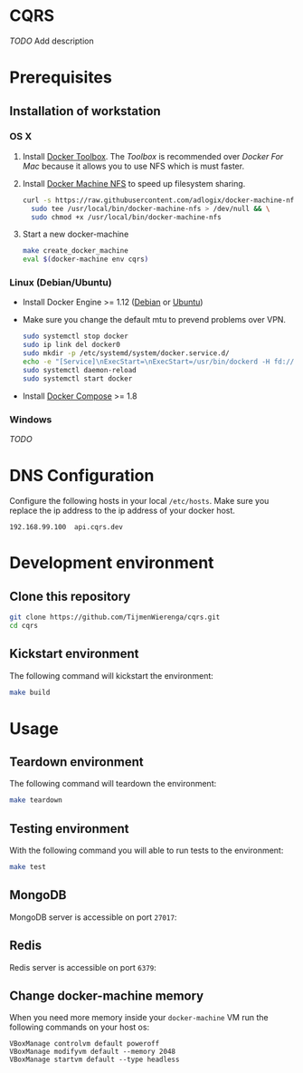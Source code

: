 CQRS
======================

*TODO* Add description

Prerequisites
=============

Installation of workstation
---------------------------

### OS X

1. Install [Docker Toolbox](https://www.docker.com/products/docker-toolbox).
The *Toolbox* is recommended over *Docker For Mac* because it allows you to use NFS which is must faster.

2. Install [Docker Machine NFS](https://github.com/adlogix/docker-machine-nfs) to speed up filesystem sharing.

    ```bash
    curl -s https://raw.githubusercontent.com/adlogix/docker-machine-nfs/master/docker-machine-nfs.sh |
      sudo tee /usr/local/bin/docker-machine-nfs > /dev/null && \
      sudo chmod +x /usr/local/bin/docker-machine-nfs
    ```

3. Start a new docker-machine

    ```bash
    make create_docker_machine
    eval $(docker-machine env cqrs)
    ```

### Linux (Debian/Ubuntu)

* Install Docker Engine >= 1.12 ([Debian](https://docs.docker.com/engine/installation/debian/) or [Ubuntu](https://docs.docker.com/engine/installation/ubuntulinux/))

* Make sure you change the default mtu to prevend problems over VPN.

    ```bash
    sudo systemctl stop docker
    sudo ip link del docker0
    sudo mkdir -p /etc/systemd/system/docker.service.d/
    echo -e "[Service]\nExecStart=\nExecStart=/usr/bin/dockerd -H fd:// --mtu 1024" | sudo tee /etc/systemd/system/docker.service.d/mtu.conf
    sudo systemctl daemon-reload
    sudo systemctl start docker
    ```

* Install [Docker Compose](https://docs.docker.com/compose/install/) >= 1.8

### Windows

*TODO*



DNS Configuration
=================

Configure the following hosts in your local `/etc/hosts`.
Make sure you replace the ip address to the ip address of your docker host.

```
192.168.99.100  api.cqrs.dev
```


Development environment
=======================

Clone this repository
---------------------

```bash
git clone https://github.com/TijmenWierenga/cqrs.git
cd cqrs
```

Kickstart environment
---------------------------------------

The following command will kickstart the environment:

```bash
make build
```


Usage
=====

Teardown environment
-------------------

The following command will teardown the environment:

```bash
make teardown
```

Testing environment
-------------------

With the following command you will able to run tests to the environment:

```bash
make test
```

MongoDB
-----

MongoDB server is accessible on port `27017`:

Redis
-----

Redis server is accessible on port `6379`:


Change docker-machine memory
----------------------------
When you need more memory inside your `docker-machine` VM run the following commands on your host os:

```
VBoxManage controlvm default poweroff
VBoxManage modifyvm default --memory 2048
VBoxManage startvm default --type headless
```
